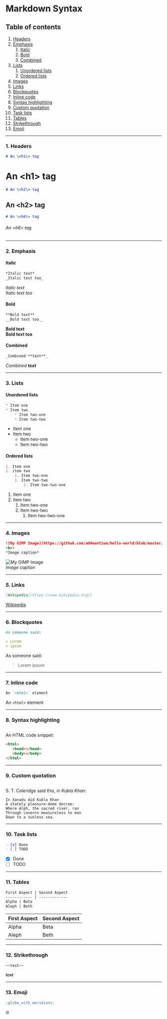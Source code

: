 # Markdown Syntax
[//]: # (Markdown syntax)

## Table of contents
1. [Headers](#headers)
2. [Emphasis](#emphasis)
   1. [Italic](#emphit)
   1. [Bold](#emphbold)
   1. [Combined](#emphcomb)
3. [Lists](#lists)
   1. [Unordered lists](#ulists)
   1. [Ordered lists](#olists)
4. [Images](#images)
5. [Links](#links)
6. [Blockquotes](#blockquotes)
7. [Inline code](#inlinecode)
8. [Syntax highlighting](#highlighting)
9. [Custom quotation](#quotation)
10. [Task lists](#tasklists)
11. [Tables](#tables)
12. [Strikethrough](#strikethrough)
13. [Emoji](#emoji)

-----------------------------------------


### 1. Headers <a name="headers"></a>
[//]: # (Headers)

```markdown
# An \<h1\> tag
```
# An \<h1\> tag

```markdown
# An \<h2\> tag
```
## An \<h2\> tag

```markdown
# An \<h6\> tag
```
###### An \<h6\> tag

-----------------------------------------


### 2. Emphasis <a name="emphasis"></a>
[//]: # (Emphasis)

#### Italic <a name="emphit"></a>
```markdown
*Italic text*
_Italic text too_
```
*Italic text*
<br>
_Italic text too_

#### Bold <a name="emphbold"></a>
```markdown
**Bold text**
__Bold text too__
```
**Bold text**
<br>
__Bold text too__

#### Combined <a name="emphcomb"></a>
```markdown
_Combined **text**_
```
_Combined **text**_

-----------------------------------------


### 3. Lists <a name="lists"></a>

#### Unordered lists <a name="ulists"></a>
[//]: # (Unordered lists)
```markdown
* Item one
* Item two
    * Item two-one
    * Item two-two
```
* Item one
* Item two
    * Item two-one
    * Item two-two

#### Ordered lists <a name="olists"></a>
[//]: # (Ordered lists)
```markdown
1. Item one
1. item two
    1. Item two-one
    1. Item two-two
        1. Item two-two-one
```
1. Item one
1. item two
    1. Item two-one
    1. Item two-two
        1. Item two-two-one

-----------------------------------------


### 4. Images <a name="images"></a>
[//]: # (Images)

```markdown
![My GIMP Image](https://github.com/ad4mant1um/hello-world/blob/master/image.jpg)
<br>
*Image caption*
```
![My GIMP Image](https://github.com/ad4mant1um/hello-world/blob/master/image.jpg)
<br>
*Image caption*

-----------------------------------------


### 5. Links <a name="links"></a>
[//]: # (Links)

```markdown
[Wikipedia](https://www.wikipedia.org/)
```
[Wikipedia](https://www.wikipedia.org/)

-----------------------------------------


### 6. Blockquotes <a name="blockquotes"></a>
[//]: # (Blockquotes)

```markdown
As someone said:

> Lorem
> ipsum
```
As someone said:

> Lorem
> ipsum

-----------------------------------------


### 7. Inline code <a name="inlinecode"></a>
[//]: # (Inline code)

```markdown
An `<html>` element
```
An `<html>` element

-----------------------------------------


### 8. Syntax highlighting <a name="highlighting"></a>
[//]: # (Syntax Highlighting)

```markdown
```
An HTML code snippet:
```HTML
<html>
   <head></head>
   <body></body>
</html>
```

-----------------------------------------


### 9. Custom quotation <a name="quotation"></a>
[//]: # (Custom quotation)

```markdown
```
S. T. Coleridge said this, in *Kubla Khan*:

```
In Xanadu did Kubla Khan
A stately pleasure-dome decree:
⁠Where Alph, the sacred river, ran
Through caverns measureless to man
Down to a sunless sea.
```

-----------------------------------------

### 10. Task lists <a name="tasklists"></a>
[//]: # (Task lists)

```markdown
- [x] Done
- [ ] TODO
```
- [x] Done
- [ ] TODO

-----------------------------------------

### 11. Tables <a name="tables"></a>
[//]: # (Tables)

```markdown
First Aspect | Second Aspect
------------ | -------------
Alpha | Beta
Aleph | Beth
```
First Aspect | Second Aspect
------------ | -------------
Alpha | Beta
Aleph | Beth

-----------------------------------------

### 12. Strikethrough <a name="strikethrough"></a>
[//]: # (Strikethrough)

```markdown
~~text~~
```
~~text~~

-----------------------------------------

### 13. Emoji <a name="emoji"></a>
[//]: # (Emoji)

```markdown
:globe_with_meridians:
```
:globe_with_meridians:

